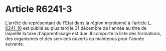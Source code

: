 # Article R6241-3

L'arrêté du représentant de l'Etat dans la région mentionné à l'article [L. 6241-10][1] est publié au plus tard le 31 décembre de l'année au titre de laquelle la taxe d'apprentissage est due. Il comporte la liste des formations, des organismes et des services ouverts ou maintenus pour l'année suivante.

 [1]: /affichCodeArticle.do?cidTexte=LEGITEXT000006072050&idArticle=LEGIARTI000006904098&dateTexte=&categorieLien=cid